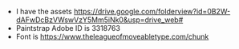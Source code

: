 * I have the assets https://drive.google.com/folderview?id=0B2W-dAFwDcBzVWswVzY5Mm5iNk0&usp=drive_web#
* Paintstrap Adobe ID is 3318763
* Font is https://www.theleagueofmoveabletype.com/chunk
